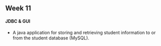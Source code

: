 ## Week 11
#### JDBC & GUI
- A java application for storing and retrieving student information to or from the student database (MySQL).
